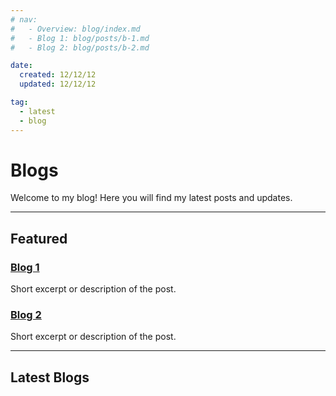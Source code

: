 ```yaml
---
# nav:
#   - Overview: blog/index.md 
#   - Blog 1: blog/posts/b-1.md
#   - Blog 2: blog/posts/b-2.md

date:
  created: 12/12/12
  updated: 12/12/12

tag:
  - latest
  - blog
---
```


# Blogs

Welcome to my blog! Here you will find my latest posts and updates.

---

## Featured

### [Blog 1](posts/b-1.md)

Short excerpt or description of the post.

### [Blog 2](posts/b-2.md)

Short excerpt or description of the post.

---

## Latest Blogs
